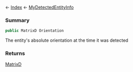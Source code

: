 ← [Index](Api-Index) ← [MyDetectedEntityInfo](Sandbox.ModAPI.Ingame.MyDetectedEntityInfo)

### Summary

```csharp
public MatrixD Orientation
```

The entity's absolute orientation at the time it was detected

### Returns

[MatrixD](VRageMath.MatrixD)

